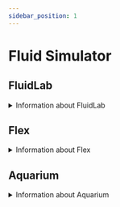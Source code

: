 ```yaml
---
sidebar_position: 1
---
```


# Fluid Simulator



## FluidLab

<details> <summary>Information about FluidLab</summary>
<h2 align="center">
  <b>FluidLab</b>

<div align="center">
    <a href="https://fluidlab2023.github.io/" target="_blank"><img src="https://img.shields.io/badge/Website-FluidLab-red"></img></a>
    &nbsp;
    <a href="https://arxiv.org/abs/2303.02346" target="_blank"><img src="https://img.shields.io/badge/Paper-ArXiv-green"></img></a>
    &nbsp;
    <a href="https://github.com/zhouxian/FluidLab" target="_blank"><img src="https://img.shields.io/badge/Source-Code-purple"></img></a>
</div>
</h2>

<div align="center">
<video width="800" height="600" controls>
  <source src="https://fluidlab2023.github.io/static/videos/tasks.m4v" type="video/mp4"></source>
</video>
</div>

> FluidLab is a differentiable environment with a set of complex fluid manipulation tasks. FluidLab is powered by FluidEngine, a fully differentiable and multi-material physics engine, supporting rigid, elastic, plastic materials, inviscid and viscous liquid, and gaseous phenomena such as smoke.

</details>

## Flex


<details> <summary>Information about Flex</summary>
<h2 align="center">
  <b>Flex</b>

<div align="center">
    <a href="https://developer.nvidia.com/flex" target="_blank"><img src="https://img.shields.io/badge/Website-Flex-red"></img></a>
    &nbsp;
    <a href="https://github.com/NVIDIAGameWorks/FleX" target="_blank"><img src="https://img.shields.io/badge/Source-Code-purple"></img></a>
</div>
</h2>

<div align="center">
<div style={{ textAlign: 'center' }}>
    <img src="https://d29g4g2dyqv443.cloudfront.net/sites/default/files/akamai/gamedev/images/flex.jpg"/>
  </div>
</div>

> FleX is a particle based simulation technique for real-time visual effects.Traditionally, visual effects are made using a combination of elements created using specialized solvers for rigid bodies, fluids, clothing, etc. Because FleX uses a unified particle representation for all object types, it enables new effects where different simulated substances can interact with each other seamlessly. Such unified physics solvers are a staple of the offline computer graphics world, where tools such as Autodesk Maya's nCloth, and Softimage's Lagoa are widely used. The goal for FleX is to use the power of GPUs to bring the capabilities of these offline applications to real-time computer graphics.

</details>

## Aquarium 

<details> <summary>Information about Aquarium</summary>
<h2 align="center">
  <b>Aquarium</b>

<div align="center">
    <a href="https://rexlab.ri.cmu.edu/papers/aquarium.pdf" target="_blank"><img src="https://img.shields.io/badge/Paper-PDF-green"></img></a>
</div>
</h2>

<!-- <div align="center">
<div style={{ textAlign: 'center'}}>
    <img src="imgs/Aquarium.jpg"/>
  </div>
</div> -->

>  Aquarium, a differentiable fluid structure interaction solver for robotics that offers stable simulation, accurately coupled fluid-robot physics in two dimensions, and full differentiability with respect to fluid and robot states and parameters. Aquarium achieves stable simulation with accurate flow physics by directly integrating over the incompressible Navier-Stokes equations using a fully implicit Crank-Nicolson scheme with a second-order finite-volume spatial discretization. The fluid and robot physics are coupled using the immersed-boundary method by formulating the no slip condition as an equality constraint applied directly to the Navier-Stokes system. This choice of coupling allows the fluid structure interaction to be posed and solved as a nonlinear optimization problem. This optimization-based formulation is then exploited using the implicit-function theorem to compute derivatives.

</details>
